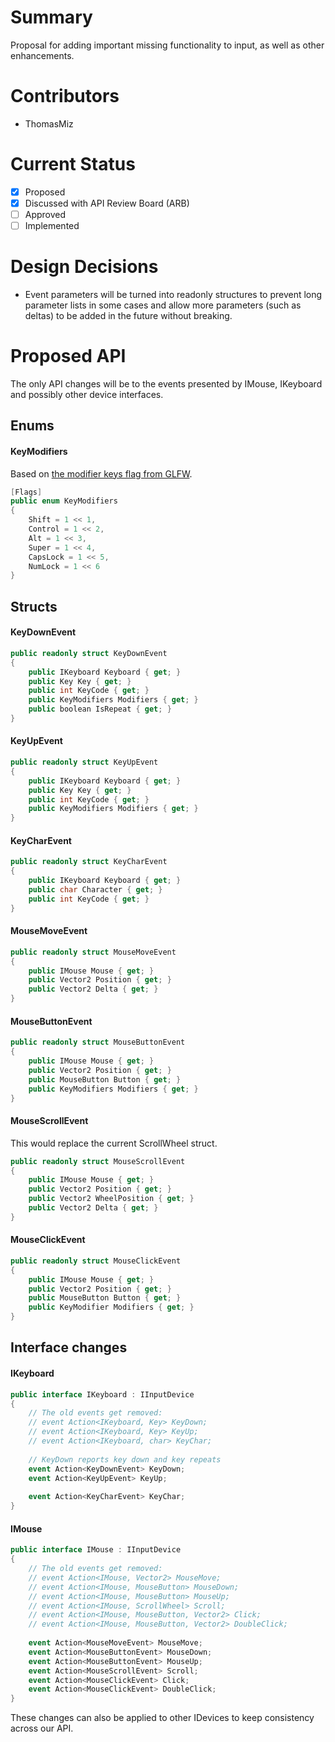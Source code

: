 # Summary
Proposal for adding important missing functionality to input, as well as other enhancements.

# Contributors
- ThomasMiz

# Current Status
- [x] Proposed
- [x] Discussed with API Review Board (ARB)
- [ ] Approved
- [ ] Implemented

# Design Decisions
- Event parameters will be turned into readonly structures to prevent long parameter lists in some cases and allow more parameters (such as deltas) to be added in the future without breaking.

# Proposed API
The only API changes will be to the events presented by IMouse, IKeyboard and possibly other device interfaces.

## Enums

#### KeyModifiers
Based on [the modifier keys flag from GLFW](https://www.glfw.org/docs/latest/group__mods.html).
```cs
[Flags]
public enum KeyModifiers
{
    Shift = 1 << 1,
    Control = 1 << 2,
    Alt = 1 << 3,
    Super = 1 << 4,
    CapsLock = 1 << 5,
    NumLock = 1 << 6
}
```

## Structs

#### KeyDownEvent
```cs
public readonly struct KeyDownEvent
{
    public IKeyboard Keyboard { get; }
    public Key Key { get; }
    public int KeyCode { get; }
    public KeyModifiers Modifiers { get; }
    public boolean IsRepeat { get; }
}
```

#### KeyUpEvent
```cs
public readonly struct KeyUpEvent
{
    public IKeyboard Keyboard { get; }
    public Key Key { get; }
    public int KeyCode { get; }
    public KeyModifiers Modifiers { get; }
}
```

#### KeyCharEvent
```cs
public readonly struct KeyCharEvent
{
    public IKeyboard Keyboard { get; }
    public char Character { get; }
    public int KeyCode { get; }
}
```

#### MouseMoveEvent
```cs
public readonly struct MouseMoveEvent
{
    public IMouse Mouse { get; }
    public Vector2 Position { get; }
    public Vector2 Delta { get; }
}
```

#### MouseButtonEvent
```cs
public readonly struct MouseButtonEvent
{
    public IMouse Mouse { get; }
    public Vector2 Position { get; }
    public MouseButton Button { get; }
    public KeyModifiers Modifiers { get; }
}
```

#### MouseScrollEvent
This would replace the current ScrollWheel struct.
```cs
public readonly struct MouseScrollEvent
{
    public IMouse Mouse { get; }
    public Vector2 Position { get; }
    public Vector2 WheelPosition { get; }
    public Vector2 Delta { get; }
}
```

#### MouseClickEvent
```cs
public readonly struct MouseClickEvent
{
    public IMouse Mouse { get; }
    public Vector2 Position { get; }
    public MouseButton Button { get; }
    public KeyModifier Modifiers { get; }
}
```

## Interface changes

#### IKeyboard
```cs
public interface IKeyboard : IInputDevice
{
    // The old events get removed:
    // event Action<IKeyboard, Key> KeyDown;
    // event Action<IKeyboard, Key> KeyUp;
    // event Action<IKeyboard, char> KeyChar;
    
    // KeyDown reports key down and key repeats
    event Action<KeyDownEvent> KeyDown;
    event Action<KeyUpEvent> KeyUp;
    
    event Action<KeyCharEvent> KeyChar;
}
```

#### IMouse
```cs
public interface IMouse : IInputDevice
{
    // The old events get removed:
    // event Action<IMouse, Vector2> MouseMove;
    // event Action<IMouse, MouseButton> MouseDown;
    // event Action<IMouse, MouseButton> MouseUp;
    // event Action<IMouse, ScrollWheel> Scroll;
    // event Action<IMouse, MouseButton, Vector2> Click;
    // event Action<IMouse, MouseButton, Vector2> DoubleClick;
    
    event Action<MouseMoveEvent> MouseMove;
    event Action<MouseButtonEvent> MouseDown;
    event Action<MouseButtonEvent> MouseUp;
    event Action<MouseScrollEvent> Scroll;
    event Action<MouseClickEvent> Click;
    event Action<MouseClickEvent> DoubleClick;
}
```

These changes can also be applied to other IDevices to keep consistency across our API.
